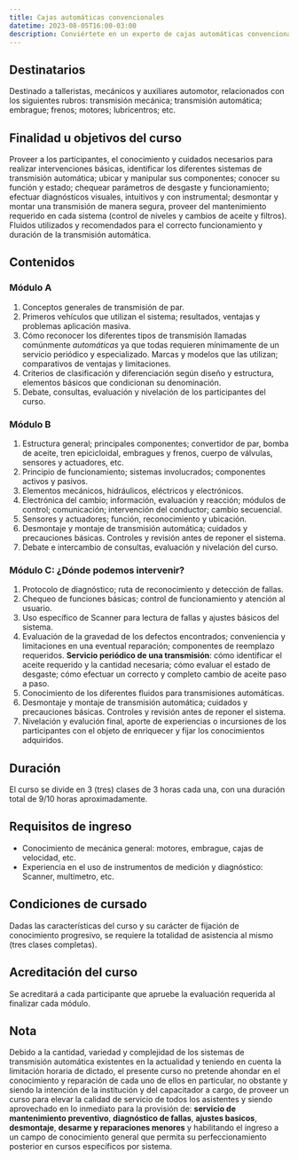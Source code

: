 ```yaml
---
title: Cajas automáticas convencionales
datetime: 2023-08-05T16:00-03:00
description: Conviértete en un experto de cajas automáticas convencionales dominando su estructura, funcionamiento, diagnóstico y mantenimiento.
---
```


## Destinatarios

Destinado a talleristas, mecánicos y auxiliares automotor, relacionados con los siguientes rubros: transmisión mecánica; transmisión automática; embrague; frenos; motores; lubricentros; etc.

## Finalidad u objetivos del curso

Proveer a los participantes, el conocimiento y cuidados necesarios para realizar intervenciones básicas, identificar los diferentes sistemas de transmisión automática; ubicar y manipular sus componentes; conocer su función y estado; chequear parámetros de desgaste y funcionamiento; efectuar diagnósticos visuales, intuitivos y con instrumental; desmontar y montar una transmisión de manera segura, proveer del mantenimiento requerido en cada sistema (control de niveles y cambios de aceite y filtros). Fluidos utilizados y recomendados para el correcto funcionamiento y duración de la transmisión automática.

## Contenidos

### Módulo A

1. Conceptos generales de transmisión de par.
2. Primeros vehículos que utilizan el sistema; resultados, ventajas y problemas aplicación masiva.
3. Cómo reconocer los diferentes tipos de transmisión llamadas comúnmente _automáticas_ ya que todas requieren mínimamente de un servicio periódico y especializado. Marcas y modelos que las utilizan; comparativos de ventajas y limitaciones.
4. Criterios de clasificación y diferenciación según diseño y estructura, elementos básicos que condicionan su denominación.
5. Debate, consultas, evaluación y nivelación de los participantes del curso.

### Módulo B

1. Estructura general; principales componentes; convertidor de par, bomba de aceite, tren epicicloidal, embragues y frenos, cuerpo de válvulas, sensores y actuadores, etc.
2. Principio de funcionamiento; sistemas involucrados; componentes activos y pasivos.
3. Elementos mecánicos, hidráulicos, eléctricos y electrónicos.
4. Electrónica del cambio; información, evaluación y reacción; módulos de control; comunicación; intervención del conductor; cambio secuencial.
5. Sensores y actuadores; función, reconocimiento y ubicación.
6. Desmontaje y montaje de transmisión automática; cuidados y precauciones básicas. Controles y revisión antes de reponer el sistema.
7. Debate e intercambio de consultas, evaluación y nivelación del curso.

### Módulo C: ¿Dónde podemos intervenir?

1. Protocolo de diagnóstico; ruta de reconocimiento y detección de fallas.
2. Chequeo de funciones básicas; control de funcionamiento y atención al usuario.
3. Uso específico de Scanner para lectura de fallas y ajustes básicos del sistema.
4. Evaluación de la gravedad de los defectos encontrados; conveniencia y limitaciones en una eventual reparación; componentes de reemplazo requeridos.
   **Servicio periódico de una transmisión**: cómo identificar el aceite requerido y la cantidad necesaria; cómo evaluar el estado de desgaste; cómo efectuar un correcto y completo cambio de aceite paso a paso.
5. Conocimiento de los diferentes fluidos para transmisiones automáticas.
6. Desmontaje y montaje de transmisión automática; cuidados y precauciones básicas. Controles y revisión antes de reponer el sistema.
7. Nivelación y evalución final, aporte de experiencias o incursiones de los participantes con el objeto de enriquecer y fijar los conocimientos adquiridos.

## Duración

El curso se divide en 3 (tres) clases de 3 horas cada una, con una duración total de 9/10 horas aproximadamente.

## Requisitos de ingreso

- Conocimiento de mecánica general: motores, embrague, cajas de velocidad, etc.
- Experiencia en el uso de instrumentos de medición y diagnóstico: Scanner, multímetro, etc.

## Condiciones de cursado

Dadas las características del curso y su carácter de fijación de conocimiento progresivo, se requiere la totalidad de asistencia al mismo (tres clases completas).

## Acreditación del curso

Se acreditará a cada participante que apruebe la evaluación requerida al finalizar cada módulo.

## Nota

Debido a la cantidad, variedad y complejidad de los sistemas de transmisión automática existentes en la actualidad y teniendo en cuenta la limitación horaria de dictado, el presente curso no pretende ahondar en el conocimiento y reparación de cada uno de ellos en particular, no obstante y siendo la intención de la institución y del capacitador a cargo, de proveer un curso para elevar la calidad de servicio de todos los asistentes y siendo aprovechado en lo inmediato para la provisión de: **servicio de mantenimiento preventivo**, **diagnóstico de fallas**, **ajustes basicos**, **desmontaje**, **desarme y reparaciones menores** y habilitando el ingreso a un campo de conocimiento general que permita su perfeccionamiento posterior en cursos específicos por sistema.
